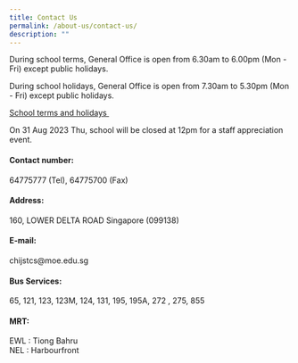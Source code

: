 ```yaml
---
title: Contact Us
permalink: /about-us/contact-us/
description: ""
---
```

<p>During school terms, General Office is open from 6.30am to 6.00pm (Mon - Fri) except public holidays.</p>
<p>During school holidays, General Office is open from 7.30am to 5.30pm (Mon - Fri) except public holidays.</p>
<a href="https://www.moe.gov.sg/calendar" target="_blank" rel="noopener">School terms and holidays&nbsp;</a>
<p>On 31 Aug 2023 Thu, school will be closed at 12pm for a staff appreciation event.
</p>
<h4><strong>Contact number:&nbsp;</strong></h4>
<p>64775777 (Tel), 64775700 (Fax)</p>
<h4><strong>Address:</strong></h4>
<p>160, LOWER DELTA ROAD Singapore (099138)&nbsp;</p>
<h4><strong>E-mail:</strong></h4>
<p>chijstcs@moe.edu.sg&nbsp;</p>
<h4><strong>Bus Services:</strong></h4>
<p>65, 121,&nbsp;123, 123M, 124, 131, 195, 195A, 272 , 275, 855</p>
<h4><strong>MRT:</strong></h4>
<p>EWL : Tiong Bahru<br>NEL : Harbourfront</p>